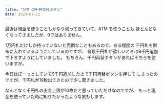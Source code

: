 ```yaml
---
title: "ATM の千円両替ボタン"
date: 2020-07-11
---
```


最近は現金を使うこともかなり減ってきていて、ATM を使うことも
ほとんどなくなってきましたが、0ではありません。

1万円札だけしか持っていないと面倒なこともあるので、ある程度の
千円札を財布に入れているようにしているのですが、
普段千円札が欲しいときは9千円追加で下ろすようにしていました。
もちろん、千円両替ボタンがあればそちらを使いますが。

今日はぼーっとしていて9千円追加した上で千円両替ボタンを押して
しまったのですが、千円札が19枚出てきたので少し驚きました。

なんとなく千円札の出金上限が10枚だと思っていただけなのですが、
もっと現金を使っていた時に知りたかったような気もします。


